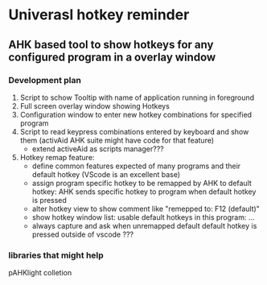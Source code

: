 # Univerasl hotkey reminder
## AHK based tool to show hotkeys for any configured program in a overlay window

### Development plan
1. Script to schow Tooltip with name of application running in foreground
2. Full screen overlay window showing Hotkeys
3. Configuration window to enter new hotkey combinations for specified program
4. Script to read keypress combinations entered by keyboard and show them (activAid AHK suite might have code for that feature)
    - extend activeAid as scripts manager???
5. Hotkey remap feature:
    - define common features expected of many programs and their default hotkey (VScode is an excellent base)
    - assign program specific hotkey to be remapped by AHK to default hotkey: AHK sends specific hotkey to program when default hotkey is pressed
    - alter hotkey view to show comment like "remepped to: F12 (default)"
    - show hotkey window list: usable default hotkeys in this program: ...
    - always capture and ask when unremapped default default hotkey is pressed outside of vscode ???



### libraries that might help
pAHKlight colletion